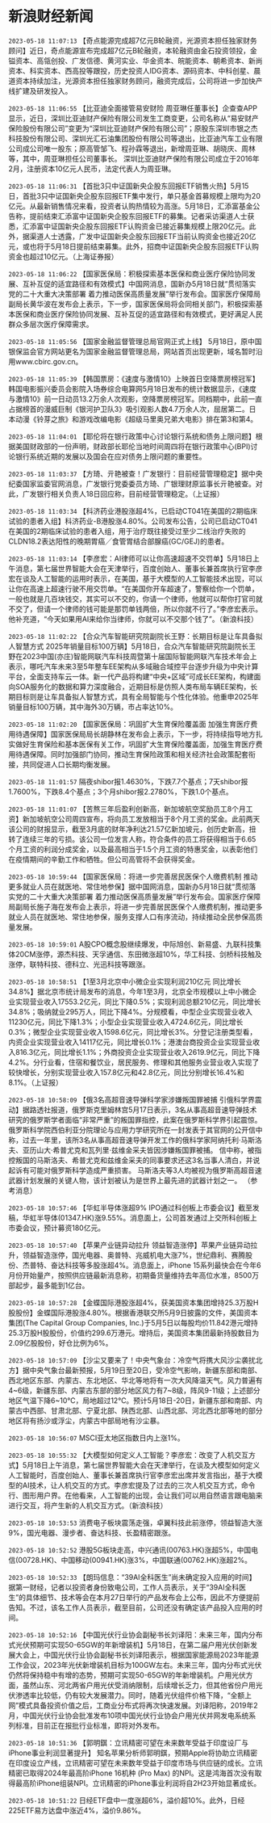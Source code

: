 # 新浪财经新闻
`2023-05-18 11:07:13` 【奇点能源完成超7亿元B轮融资，光源资本担任独家财务顾问】近日，奇点能源宣布完成超7亿元B轮融资，本轮融资由金石投资领投，金镒资本、高瓴创投、广发信德、黄河实业、华金资本、皖能资本、朝希资本、新尚资本、科实资本、西高投等跟投，历史投资人IDG资本、源码资本、中科创星、晨道资本持续加注，光源资本担任独家财务顾问，融资完成后，公司将进一步加快产线扩建及研发投入。

`2023-05-18 11:06:55` 【比亚迪全面接管易安财险 周亚琳任董事长】企查查APP显示，近日，深圳比亚迪财产保险有限公司发生工商变更，公司名称从“易安财产保险股份有限公司”变更为“深圳比亚迪财产保险有限公司”；原股东深圳市银之杰科技股份有限公司、深圳光汇石油集团股份有限公司等退出，比亚迪汽车工业有限公司成公司唯一股东；原高管邹飞、程孙霖等退出，新增周亚琳、胡晓庆、周林等，其中，周亚琳担任公司董事长。 深圳比亚迪财产保险有限公司成立于2016年2月，注册资本10亿元人民币，法定代表人为周亚琳。

`2023-05-18 11:06:31` 【首批3只中证国新央企股东回报ETF销售火热】5月15日，首批3只中证国新央企股东回报ETF集中发行，单只基金首募规模上限均为20亿元。从最新销售情况来看，投资者认购热情较为高涨。5月18日，汇添富基金公告称，提前结束汇添富中证国新央企股东回报ETF的募集。记者采访渠道人士获悉，汇添富中证国新央企股东回报ETF认购资金已接近募集规模上限20亿元。此外，据渠道人士透露，广发中证国新央企股东回报ETF当前认购资金也接近20亿元，或也将于5月18日提前结束募集。此外，招商中证国新央企股东回报ETF认购资金也超过10亿元。（上海证券报）

`2023-05-18 11:06:22` 【国家医保局：积极探索基本医保和商业医疗保险协同发展、互补互促的适宜路径和有效模式】中国网消息，国新办5月18日就“贯彻落实党的二十大重大决策部署 着力推动医保高质量发展”举行发布会。国家医疗保障局副局长黄华波在发布会上表示，下一步，国家医保局将会同相关部门，积极探索基本医保和商业医疗保险协同发展、互补互促的适宜路径和有效模式，更好满足人民群众多层次医疗保障需求。

`2023-05-18 11:05:56` 【国家金融监督管理总局官网正式上线】 5月18日，原中国银保监会官方网站更名为国家金融监督管理总局，网站首页出现更新，域名暂时沿用www.cbirc.gov.cn。

`2023-05-18 11:05:39` 【韩国票房：《速度与激情10》上映首日空降票房榜冠军】韩国电影振兴委员会影院入场券综合电算网5月18日发布的统计数据显示，《速度与激情10》前一日动员13.2万余人次观影，空降票房榜冠军。同档期中，此前一直占据榜首的漫威巨制《银河护卫队3》吸引观影人数4.7万余人次，屈居第二。日本动漫《铃芽之旅》和游戏改编电影《超级马里奥兄弟大电影》排在第3和第4。

`2023-05-18 11:04:01` 【耶伦将在银行政策中心讨论银行系统和债务上限问题】根据美国财政部的一份声明，财政部长耶伦当地时间周四将在银行政策中心(BPI)讨论银行系统近期的发展以及国会在应对债务上限问题的重要性。

`2023-05-18 11:03:37` 【方琦、亓艳被查！广发银行：目前经营管理稳定】据中央纪委国家监委官网消息，广发银行党委委员方琦、广银理财原监事长亓艳被查。对此，广发银行相关负责人18日回应称，目前经营管理稳定。（上证报）

`2023-05-18 11:03:34` 【科济药业港股涨超4%，已启动CT041在美国的2期临床试验的患者入组】科济药业-B港股涨4.80%。公司发布公告，公司已启动CT041在美国的2期临床试验的患者入组，用于治疗既往接受过至少二线治疗失败的CLDN18.2表达阳性的晚期胃癌╱食管胃结合部腺癌(GC/GEJ)的患者。

`2023-05-18 11:03:14` 【李彦宏：AI律师可以让你高速超速不交罚单】5月18日上午消息，第七届世界智能大会在天津举行，百度创始人、董事长兼首席执行官李彦宏在谈及人工智能的运用时表示，在美国，基于大模型的人工智能技术出现，可以让你在高速上超速行驶不用交罚单。“在美国你开车超速了，警察给你一个罚单，一般也就是几百块钱交，其实可以不交的，你请一个律师，他就可以帮你打官司就不交了，但请一个律师的钱可能是那罚单钱两倍，所以你就不行了。”李彦宏表示。他补充道，“今天如果用AI来给你当律师，你就可以不交那个钱了”。（新浪科技）

`2023-05-18 11:02:22` 【合众汽车智能研究院副院长王野：长期目标是让车具备拟人智慧方式 2025年销量目标100万辆】5月18日，合众汽车智能研究院副院长王野在2023中国(亦庄)智能网联汽车科技周暨第十届国际智能网联汽车技术年会上表示，哪吒汽车未来3至5年整车EE架构从多域融合域控平台逐步升级为中央计算平台，全面支持车云一体。新一代产品将构建“中央+区域”可成长EE架构，构建面向SOA服务化的数据和算力深度融合，近期目标是仿照人类布局车辆EE架构，长期目标则是让车具备拟人智慧方式，具有全局智能与个性化体验。他重申2025年销量目标100万辆，其中海外30万辆，市占率达10%。

`2023-05-18 11:02:20` 【国家医保局：巩固扩大生育保险覆盖面 加强生育医疗费用待遇保障】国家医保局局长胡静林在发布会上表示，下一步，将持续指导地方扎实做好生育保险和基本医保有关工作，巩固扩大生育保险覆盖面，加强生育医疗费用待遇保障。同时加强部门协同，推动生育保险政策和相关经济社会政策配套衔接，共同促进人口长期均衡发展。

`2023-05-18 11:01:57` 隔夜shibor报1.4630%，下跌7.7个基点；7天shibor报1.7600%，下跌8.4个基点；3个月shibor报2.2780%，下跌1.0个基点。

`2023-05-18 11:01:07` 【苦熬三年后盈利创新高，新加坡航空奖励员工8个月工资】新加坡航空公司周四宣布，将向员工发放相当于8个月工资的奖金。此前两天该公司的财报显示，截至3月底的财年净利达21.57亿新加坡元，创历史新高，扭转了连续三年的亏损。该公司一位发言人称，符合条件的员工将获得相当于6.65个月工资的利润分成奖金，以及最高相当于1.5个月工资的特惠奖金，以表彰他们在疫情期间的辛勤工作和牺牲。但公司高管将不会获得奖金。

`2023-05-18 10:59:44` 【国家医保局：将进一步完善居民医保个人缴费机制 推动更多就业人员在就医地、常住地参保】据中国网消息，国新办5月18日就“贯彻落实党的二十大重大决策部署 着力推动医保高质量发展”举行发布会。国家医疗保障局副局长施子海在发布会上表示，将进一步完善居民医保个人缴费机制，推动更多就业人员在就医地、常住地参保，服务支撑人口有序流动，持续推动全民参保高质量发展。

`2023-05-18 10:59:01` A股CPO概念股继续爆发，中际旭创、新易盛、九联科技集体20CM涨停，源杰科技、天孚通信、东田微涨超10%，华工科技、剑桥科技触及涨停，联特科技、德科立、光迅科技等跟涨。

`2023-05-18 10:58:51` 【1至3月北京中小微企业实现利润210亿元 同比增长34.8%】据北京市统计局发布的消息，今年1至3月，北京全市规模以上中小微企业实现营业收入17553.2亿元，同比下降0.5%；实现利润总额210亿元，同比增长34.8%；吸纳就业295万人，同比下降4%。分规模看，中型企业实现营业收入11230亿元，同比下降1.3%；小型企业实现营业收入4724.6亿元，同比增长0.3%；微型企业实现营业收入1598.6亿元，同比增长3%。分登记注册类型看，内资企业实现营业收入14117亿元，同比增长0.1%；港澳台商投资企业实现营业收入816.3亿元，同比增长1.1%；外商投资企业实现营业收入2619.9亿元，同比下降4.2%。分行业看，住宿和餐饮业，居民服务、修理和其他服务业营业收入实现了较快增长，分别实现营业收入157.8亿元和42.8亿元，同比分别增长16.4%和8.1%。（上证报）

`2023-05-18 10:58:09` 【俄3名高超音速导弹科学家涉嫌叛国罪被捕 引俄科学界震动】据路透社报道，俄罗斯克里姆林宫5月17日表示，3名从事高超音速导弹技术研究的俄罗斯学者面临“非常严重”的叛国罪指控，此案在俄罗斯科学界引起震惊。 俄罗斯科学院西伯利亚分院理论与应用力学研究所在一封发表于其官网的公开信中称，过去一年里，该所3名从事高超音速导弹开发工作的俄科学家阿纳托利·马斯洛夫、亚历山大·希普尤克和瓦列里·兹维金采夫皆因涉嫌叛国罪被捕。 信中称，被指控叛国的马斯洛夫、希普尤克和兹维金采夫的同事要求还这3名当事人清白，并说起诉有可能对俄罗斯科学造成严重损害。 马斯洛夫等3人均被视为俄罗斯高超音速武器计划发展的关键人物，该计划被认为是世界上最先进的武器计划之一。 （参考消息）

`2023-05-18 10:57:46` 【华虹半导体涨超9% IPO通过科创板上市委会议】截至发稿，华虹半导体(01347.HK)涨9.55%。消息面上，公司首发通过上交所科创板上市委会议，预计募资180亿元。

`2023-05-18 10:57:40` 【苹果产业链异动拉升 领益智造涨停】苹果产业链异动拉升，领益智造涨停，国光电器、奥普特、兆威机电大涨7%，世纪鼎利、赛腾股份、杰普特、奋达科技等多股涨超4%。消息面上，iPhone 15系列最快会在今年6月份开始量产，按照供应链最新消息称，初期备货量维持去年高位水准，8500万部起步，最多能到1亿台。

`2023-05-18 10:57:28` 【金蝶国际港股涨超4%，获美国资本集团增持25.3万股H股股份】金蝶国际港股涨4.80%。根据香港联交所5月9日披露的文件，美国资本集团(The Capital Group Companies, Inc.)于5月5日以每股均价11.842港元增持25.3万股H股股份，价值约299.6万港元。增持后，美国资本集团最新持股数目为2.09亿股股份，好仓比例为6%。

`2023-05-18 10:57:09` 【沙尘又要来了！中央气象台：冷空气将携大风沙尘袭扰北方】据中央气象台最新预报，5月19日至20日，受冷空气影响，新疆东部和南部、西北地区东部、内蒙古、东北地区、华北等地将有一次大风降温天气。风力普遍有4~6级，新疆东部、内蒙古东部的部分地区风力有7~8级，阵风9-11级；上述部分地区气温下降6~10℃，局地超过12℃。预计5月18日-20日，新疆东部和南部、内蒙古中西部、甘肃北部、宁夏北部、陕西北部、山西北部、河北西北部等地的部分地区将有扬沙或浮尘，内蒙古中部局地有沙尘暴。

`2023-05-18 10:56:07` MSCI亚太地区指数日内上涨1%。

`2023-05-18 10:55:32` 【大模型如何定义人工智能？李彦宏：改变了人机交互方式】5月18日上午消息，第七届世界智能大会在天津举行，在谈及大模型如何定义人工智能时，百度创始人、董事长兼首席执行官李彦宏出席并发言指出，基于大模型的AI技术，让人机交互的方式。李彦宏提及了过去的三次人机交互方式，命令行、图形用户界。在他看来，人工智能的出现，会让我们可以用自然语言跟电脑来进行交互，将产生新的人机交互方式。（新浪科技）

`2023-05-18 10:53:53` 消费电子板块震荡走强，卓翼科技此前涨停，领益智造大涨9%，国光电器、漫步者、奋达科技、长盈精密跟涨。

`2023-05-18 10:52:52` 港股5G板块走高，中兴通讯(00763.HK)涨超5%，中国电信(00728.HK)、中国移动(00941.HK)涨3%，中国联通(00762.HK)涨超2%。

`2023-05-18 10:52:33` 【朗玛信息：“39AI全科医生”尚未确定投入应用的时间】 据第一财经，记者以投资者身份致电公司，工作人员表示，关于“39AI全科医生”的具体细节、技术等会在本月27日举行的产品发布会上公布，因此不方便提前告知。不过，该名工作人员表示，截至目前，公司还没有确定该产品投入应用的时间。

`2023-05-18 10:52:16` 【中国光伏行业协会副秘书长刘译阳：未来三年，国内分布式光伏预期可实现50-65GW的年新增装机】5月18日，在第二届户用光伏创新发展大会上，中国光伏行业协会副秘书长刘译阳表示，根据国家能源局2023年能源工作会议，2023年光伏新增装机目标为100GW左右。未来三年，国内分布式光伏仍然将保持稳中有增的态势，预期可实现50-65GW的年新增装机。户用光伏方面，虽然山东、河北两省户用光伏受消纳限制，后续增长乏力，但其他省份户用光伏渗透率比较低，仍有较大发展潜力。同时，随着光伏组件价格下降，“全额上网”模式具备投资价值之后，工商业分布式将再次快速发展。刘译阳称，2019年2月，中国光伏行业协会批准发布10项中国光伏行业协会户用光伏并网发电系统系列标准，目前正在报批行业标准，即将对外发布。

`2023-05-18 10:51:36` 【郭明錤：立讯精密可望在未来数年受益于印度设厂与iPhone事业利润显著提升】 知名苹果分析师郭明錤，预期Apple将协助立讯精密在印度设立产线，立讯精密可望在未来数年受益于印度市场与供应链的成长。立讯精密已取得2024年最高阶iPhone 16机种 (Pro Max) 的NPI。这是鸿海首次没有取得最高阶iPhone组装NPI。立讯精密的iPhone事业利润将自2H23开始显著成长。

`2023-05-18 10:51:22` 日经ETF盘中一度涨超6%，溢价超10%。此外，日经225ETF易方达盘中涨近4%，溢价9.86%。

